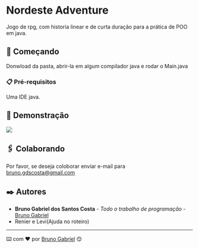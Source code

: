 # Nordeste Adventure

Jogo de rpg, com historia linear e de curta duração para a prática de POO em java.

## 🚀 Começando

Donwload da pasta, abrir-la em algum compilador java e rodar o Main.java 

### 📋 Pré-requisitos

Uma IDE java.

## 🎯 Demonstração

![](gif/Demo.gif)

## 🖇️ Colaborando

Por favor, se deseja coloborar enviar e-mail para bruno.gdscosta@gmail.com

## ✒️ Autores

* **Bruno Gabriel dos Santos Costa** - *Todo o trabalho de programação* - [Bruno Gabriel](https://github.com/Bruno-Gdos)
* Renier e Levi(Ajuda no roteiro)

---
⌨️ com ❤️ por [Bruno Gabriel](https://github.com/Bruno-Gdos) 😊
